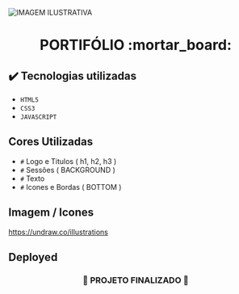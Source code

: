 ![ IMAGEM ILUSTRATIVA ](https://user-images.githubusercontent.com/79709843/193463767-02b921d4-1d69-4591-ac32-4dec58002fce.png)


<h1 align="center">
  PORTIFÓLIO :mortar_board:
</h1>

## ✔️ Tecnologias utilizadas
- ``HTML5``
- ``CSS3``
- ``JAVASCRIPT``

## Cores Utilizadas

- ``#`` Logo e Titulos ( h1, h2, h3 )
- ``#`` Sessões ( BACKGROUND )
- ``#`` Texto
- ``#`` Icones e Bordas ( BOTTOM ) 

## Imagem / Icones

https://undraw.co/illustrations



## Deployed



<h3 align="center">
  
  :construction: PROJETO FINALIZADO :construction:
  
</h3>
